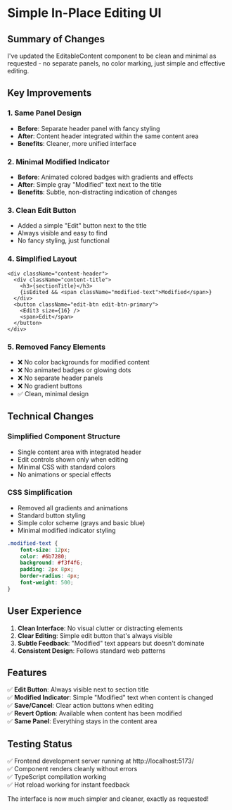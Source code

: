 # Simple In-Place Editing UI

## Summary of Changes

I've updated the EditableContent component to be clean and minimal as requested - no separate panels, no color marking, just simple and effective editing.

## Key Improvements

### 1. **Same Panel Design**
- **Before**: Separate header panel with fancy styling
- **After**: Content header integrated within the same content area
- **Benefits**: Cleaner, more unified interface

### 2. **Minimal Modified Indicator**
- **Before**: Animated colored badges with gradients and effects
- **After**: Simple gray "Modified" text next to the title
- **Benefits**: Subtle, non-distracting indication of changes

### 3. **Clean Edit Button**
- Added a simple "Edit" button next to the title
- Always visible and easy to find
- No fancy styling, just functional

### 4. **Simplified Layout**
```tsx
<div className="content-header">
  <div className="content-title">
    <h3>{sectionTitle}</h3>
    {isEdited && <span className="modified-text">Modified</span>}
  </div>
  <button className="edit-btn edit-btn-primary">
    <Edit3 size={16} />
    <span>Edit</span>
  </button>
</div>
```

### 5. **Removed Fancy Elements**
- ❌ No color backgrounds for modified content
- ❌ No animated badges or glowing dots
- ❌ No separate header panels
- ❌ No gradient buttons
- ✅ Clean, minimal design

## Technical Changes

### Simplified Component Structure
- Single content area with integrated header
- Edit controls shown only when editing
- Minimal CSS with standard colors
- No animations or special effects

### CSS Simplification
- Removed all gradients and animations
- Standard button styling
- Simple color scheme (grays and basic blue)
- Minimal modified indicator styling

```css
.modified-text {
    font-size: 12px;
    color: #6b7280;
    background: #f3f4f6;
    padding: 2px 8px;
    border-radius: 4px;
    font-weight: 500;
}
```

## User Experience

1. **Clean Interface**: No visual clutter or distracting elements
2. **Clear Editing**: Simple edit button that's always visible
3. **Subtle Feedback**: "Modified" text appears but doesn't dominate
4. **Consistent Design**: Follows standard web patterns

## Features

✅ **Edit Button**: Always visible next to section title  
✅ **Modified Indicator**: Simple "Modified" text when content is changed  
✅ **Save/Cancel**: Clear action buttons when editing  
✅ **Revert Option**: Available when content has been modified  
✅ **Same Panel**: Everything stays in the content area  

## Testing Status

✅ Frontend development server running at http://localhost:5173/  
✅ Component renders cleanly without errors  
✅ TypeScript compilation working  
✅ Hot reload working for instant feedback  

The interface is now much simpler and cleaner, exactly as requested!
